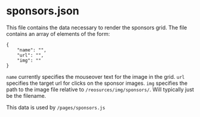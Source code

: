# sponsors.json

This file contains the data necessary to render the sponsors grid.  The file contains an array of elements of the form:

```
{
    "name": "",
    "url": "",
    "img": ""
}
```

`name` currently specifies the mouseover text for the image in the grid.
`url` specifies the target url for clicks on the sponsor images.
`img` specifies the path to the image file relative to `/reosurces/img/sponsors/`.  Will typically just be the filename.

This data is used by `/pages/sponsors.js`